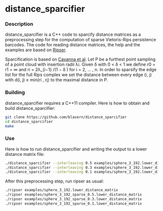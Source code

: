 # distance_sparcifier

### Description
distance_sparcifier is a C++ code to sparcify distance matrices as a preprocessing step for the computation of sparse Vietoris-Rips persistence barcodes. The code for reading distance matrices, the help and the examples are based on [Ripser](https://github.com/Ripser). 

Sparcification is based on [Cavanna et al](https://arxiv.org/abs/1506.03797). Let P be a furthest point sampling of a point cloud with insertion radii λi. 
Given δ with 0 < δ < 1 we define r0 = r1 = ∞ and ri = 2λ_{i−1} /(1 − δ ) for i = 2, ... , n.
In order to sparsify the edge list for the full Rips complex we set the distance between every edge (i, j) with d(i, j) ≥ min(ri , rj) to the maximal distance in P.


### Building

distance_sparcifier requires a C++11 compiler. Here is how to obtain and build distance_sparcifier:

```sh
git clone https://github.com/blasern/distance_sparcifier
cd distance_sparcifier
make
```

### Use

Here is how to run distance_sparcifier and writing the output to a lower distance matrix file:

```sh
./distance_sparcifier --interleaving 0.5 examples/sphere_3_192.lower_distance_matrix > examples/sphere_3_192_sparse_0.5.lower_distance_matrix
./distance_sparcifier --interleaving 0.3 examples/sphere_3_192.lower_distance_matrix > examples/sphere_3_192_sparse_0.3.lower_distance_matrix
./distance_sparcifier --interleaving 0.1 examples/sphere_3_192.lower_distance_matrix > examples/sphere_3_192_sparse_0.1.lower_distance_matrix
```

After this preprocessing step, run ripser as usual: 
```sh
./ripser examples/sphere_3_192.lower_distance_matrix
./ripser examples/sphere_3_192_sparse_0.5.lower_distance_matrix 
./ripser examples/sphere_3_192_sparse_0.3.lower_distance_matrix
./ripser examples/sphere_3_192_sparse_0.1.lower_distance_matrix
```
